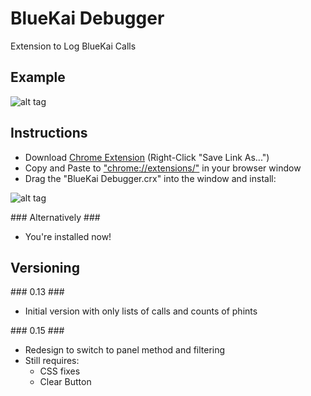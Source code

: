 # BlueKai Debugger
Extension to Log BlueKai Calls

## Example ##

![alt tag](https://s28.postimg.org/j13ql16fx/Screen_Shot_2017_01_15_at_17_42_53.png)

## Instructions ##

- Download [Chrome Extension](BlueKai%20Debugger.crx) (Right-Click "Save Link As...")
- Copy and Paste to ["chrome://extensions/"](chrome://extensions//) in your browser window
- Drag the "BlueKai Debugger.crx" into the window and install:

![alt tag](https://s24.postimg.org/63f33c0px/Screen_Shot_2017_01_08_at_22_10_39.png)

### Alternatively ###





- You're installed now!

## Versioning ##

### 0.13 ###

- Initial version with only lists of calls and counts of phints


### 0.15 ###

- Redesign to switch to panel method and filtering
- Still requires:
	- CSS fixes
	- Clear Button